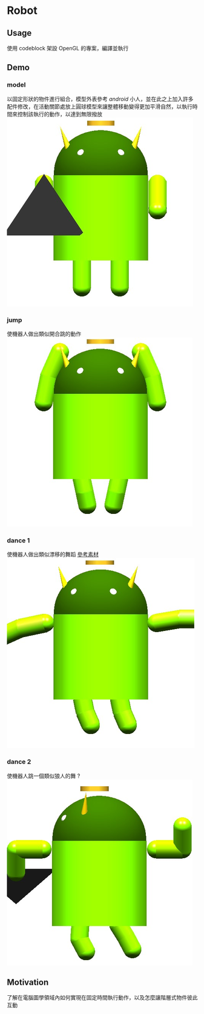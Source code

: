 # Robot #

## Usage ##
使用 codeblock 架設 OpenGL 的專案，編譯並執行

## Demo ##

### model ###
以固定形狀的物件進行組合，模型外表參考 *android* 小人，並在此之上加入許多配件修改，在活動關節處放上圓球模型來讓整體移動變得更加平滑自然，以執行時間來控制該執行的動作，以達到無限撥放
![](images/model.jpg)

### jump ###
使機器人做出類似開合跳的動作
![](images/jump.jpg)

### dance 1 ###
使機器人做出類似漂移的舞蹈
[參考素材](https://www.youtube.com/watch?v=0YzY8PeKIeo)
![](images/dance1.jpg)

### dance 2 ###
使機器人跳一個類似狼人的舞 ?
![](images/dance2.jpg)

## Motivation ##
了解在電腦圖學領域內如何實現在固定時間執行動作，以及怎麼讓階層式物件彼此互動